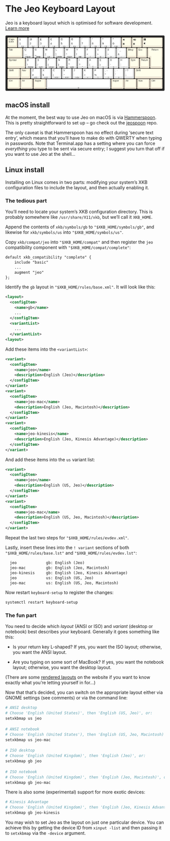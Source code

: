 # The Jeo Keyboard Layout

Jeo is a keyboard layout which is optimised for software development.
[Learn more](https://jeolayout.org/)

![The Jeo Keyboard Layout](docs/images/iso-desktop.png)

## macOS install

At the moment, the best way to use Jeo on macOS is via [Hammerspoon][].  This
is pretty straightforward to set up – go check out the [jeospoon][] repo.

The only caveat is that Hammerspoon has no effect during ‘secure text entry’,
which means that you’ll have to make do with QWERTY when typing in passwords.
Note that Terminal.app has a setting where you can force _everything_ you type
to be sent via secure entry; I suggest you turn that off if you want to use Jeo
at the shell…

[Hammerspoon]: https://www.hammerspoon.org/
[jeospoon]: https://github.com/joecridge/jeospoon

## Linux install

Installing on Linux comes in two parts: modifying your system’s XKB
configuration files to include the layout, and then actually enabling it.

### The tedious part

You’ll need to locate your system’s XKB configuration directory.  This is
probably somewhere like `/usr/share/X11/xkb`, but we’ll call it `XKB_HOME`.

Append the contents of `xkb/symbols/gb` to `"$XKB_HOME/symbols/gb"`, and
likewise for `xkb/symbols/us` into `"$XKB_HOME/symbols/us"`.

Copy `xkb/compat/jeo` into `"$XKB_HOME/compat"` and then register the `jeo`
compatibility component with `"$XKB_HOME/compat/complete"`:

```text
default xkb_compatibility "complete" {
    include "basic"
    ...
    augment "jeo"
};
```

Identify the `gb` layout in `"$XKB_HOME/rules/base.xml"`.  It will look like
this:

```xml
<layout>
  <configItem>
    <name>gb</name>
    ...
  </configItem>
  <variantList>
    ...
  </variantList>
<layout>
```

Add these items into the `<variantList>`:

```xml
<variant>
  <configItem>
    <name>jeo</name>
    <description>English (Jeo)</description>
  </configItem>
</variant>
<variant>
  <configItem>
    <name>jeo-mac</name>
    <description>English (Jeo, Macintosh)</description>
  </configItem>
</variant>
<variant>
  <configItem>
    <name>jeo-kinesis</name>
    <description>English (Jeo, Kinesis Advantage)</description>
  </configItem>
</variant>
```

And add these items into the `us` variant list:

```xml
<variant>
  <configItem>
    <name>jeo</name>
    <description>English (US, Jeo)</description>
  </configItem>
</variant>
<variant>
  <configItem>
    <name>jeo-mac</name>
    <description>English (US, Jeo, Macintosh)</description>
  </configItem>
</variant>
```

Repeat the last two steps for `"$XKB_HOME/rules/evdev.xml"`.

Lastly, insert these lines into the `! variant` sections of both
`"$XKB_HOME/rules/base.lst"` and `"$XKB_HOME/rules/evdev.lst"`:

```text
  jeo             gb: English (Jeo)
  jeo-mac         gb: English (Jeo, Macintosh)
  jeo-kinesis     gb: English (Jeo, Kinesis Advantage)
  jeo             us: English (US, Jeo)
  jeo-mac         us: English (US, Jeo, Macintosh)
```

Now restart `keyboard-setup` to register the changes:

```bash
systemctl restart keyboard-setup
```

### The fun part

You need to decide which _layout_ (ANSI or ISO) and _variant_ (desktop or
notebook) best describes your keyboard.  Generally it goes something like this:

* Is your return key L-shaped?  If yes, you want the ISO layout; otherwise, you
  want the ANSI layout.

* Are you typing on some sort of MacBook?  If yes, you want the notebook
  layout; otherwise, you want the desktop layout.

(There are some [rendered layouts][variants] on the website if you want to know
exactly what you’re letting yourself in for…)

Now that that’s decided, you can switch on the appropriate layout either via
GNOME settings (see comments) or via the command line:

```bash
# ANSI desktop
# Choose 'English (United States)', then 'English (US, Jeo)', or:
setxkbmap us jeo

# ANSI notebook
# Choose 'English (United States'), then 'English (US, Jeo, Macintosh)', or:
setxkbmap us jeo-mac

# ISO desktop
# Choose 'English (United Kingdom)', then 'English (Jeo)', or:
setxkbmap gb jeo

# ISO notebook
# Choose 'English (United Kingdom)', then 'English (Jeo, Macintosh)', or:
setxkbmap gb jeo-mac
```

There is also some (experimental) support for more exotic devices:

```bash
# Kinesis Advantage
# Choose 'English (United Kingdom)', then 'English (Jeo, Kinesis Advantage)', or:
setxkbmap gb jeo-kinesis
```

You may wish to set Jeo as the layout on just one particular device.  You can
achieve this by getting the device ID from `xinput -list` and then passing it
to `setxkbmap` via the `-device` argument.

[variants]: https://jeolayout.org/#variants
